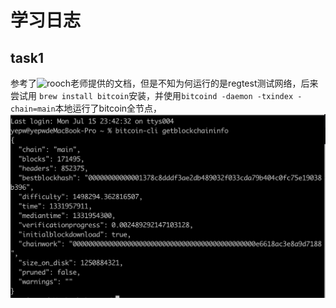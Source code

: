 # 学习日志

## task1
参考了![rooch](https://github.com/rooch-network/rooch/tree/main/scripts/bitcoin)老师提供的文档，但是不知为何运行的是regtest测试网络，后来尝试用
`brew install bitcoin`安装，并使用`bitcoind -daemon -txindex -chain=main`本地运行了bitcoin全节点，![fullnode](./task1/bitcoin_fullnode.jpg)  
